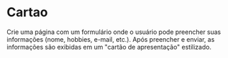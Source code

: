 # Cartao
Crie uma página com um formulário onde o usuário pode preencher suas informações (nome, hobbies, e-mail, etc.). Após preencher e enviar, as informações são exibidas em um "cartão de apresentação" estilizado.

